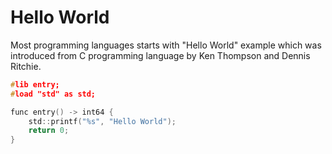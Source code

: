 # Hello World

Most programming languages starts with "Hello World" example which was introduced from C programming language by Ken Thompson and Dennis Ritchie.

```c
#lib entry;
#load "std" as std;

func entry() -> int64 {
    std::printf("%s", "Hello World");
    return 0;
}
```